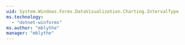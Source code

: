 ```yaml
---
uid: System.Windows.Forms.DataVisualization.Charting.IntervalType
ms.technology: 
  - "dotnet-winforms"
ms.author: "mblythe"
manager: "mblythe"
---
```

